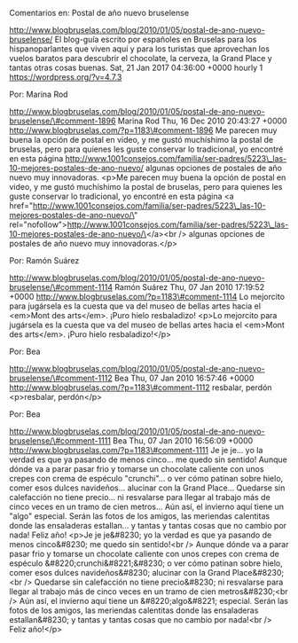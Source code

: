 Comentarios en: Postal de año nuevo bruselense

http://www.blogbruselas.com/blog/2010/01/05/postal-de-ano-nuevo-bruselense/
El blog-guía escrito por españoles en Bruselas para los hispanoparlantes
que viven aquí y para los turistas que aprovechan los vuelos baratos
para descubrir el chocolate, la cerveza, la Grand Place y tantas otras
cosas buenas. Sat, 21 Jan 2017 04:36:00 +0000 hourly 1
https://wordpress.org/?v=4.7.3

Por: Marina Rod

http://www.blogbruselas.com/blog/2010/01/05/postal-de-ano-nuevo-bruselense/\#comment-1896
Marina Rod Thu, 16 Dec 2010 20:43:27 +0000
http://www.blogbruselas.com/?p=1183\#comment-1896 Me parecen muy buena
la opción de postal en video, y me gustó muchíshimo la postal de
bruselas, pero para quienes les guste conservar lo tradicional, yo
encontré en esta página
http://www.1001consejos.com/familia/ser-padres/5223\_las-10-mejores-postales-de-ano-nuevo/
algunas opciones de postales de año nuevo muy innovadoras. \<p\>Me
parecen muy buena la opción de postal en video, y me gustó muchíshimo la
postal de bruselas, pero para quienes les guste conservar lo
tradicional, yo encontré en esta página \<a
href=\"http://www.1001consejos.com/familia/ser-padres/5223\_las-10-mejores-postales-de-ano-nuevo/\"
rel=\"nofollow\"\>http://www.1001consejos.com/familia/ser-padres/5223\_las-10-mejores-postales-de-ano-nuevo/\</a\>\<br
/\> algunas opciones de postales de año nuevo muy innovadoras.\</p\>

Por: Ramón Suárez

http://www.blogbruselas.com/blog/2010/01/05/postal-de-ano-nuevo-bruselense/\#comment-1114
Ramón Suárez Thu, 07 Jan 2010 17:19:52 +0000
http://www.blogbruselas.com/?p=1183\#comment-1114 Lo mejorcito para
jugársela es la cuesta que va del museo de bellas artes hacia el
&lt;em&gt;Mont des arts&lt;/em&gt;. ¡Puro hielo resbaladizo! \<p\>Lo
mejorcito para jugársela es la cuesta que va del museo de bellas artes
hacia el \<em\>Mont des arts\</em\>. ¡Puro hielo resbaladizo!\</p\>

Por: Bea

http://www.blogbruselas.com/blog/2010/01/05/postal-de-ano-nuevo-bruselense/\#comment-1112
Bea Thu, 07 Jan 2010 16:57:46 +0000
http://www.blogbruselas.com/?p=1183\#comment-1112 resbalar, perdón
\<p\>resbalar, perdón\</p\>

Por: Bea

http://www.blogbruselas.com/blog/2010/01/05/postal-de-ano-nuevo-bruselense/\#comment-1111
Bea Thu, 07 Jan 2010 16:56:09 +0000
http://www.blogbruselas.com/?p=1183\#comment-1111 Je je je\... yo la
verdad es que ya pasando de menos cinco\... me quedo sin sentido! Aunque
dónde va a parar pasar frio y tomarse un chocolate caliente con unos
crepes con crema de espéculo &quot;crunchi&quot;\... o ver cómo patinan
sobre hielo, comer esos dulces navideños\... alucinar con la Grand
Place\... Quedarse sin calefacción no tiene precio\... ni resvalarse
para llegar al trabajo más de cinco veces en un tramo de cien metros\...
Aún así, el invierno aquí tiene un &quot;algo&quot; especial. Serán las
fotos de los amigos, las meriendas calentitas donde las ensaladeras
estallan\... y tantas y tantas cosas que no cambio por nada! Feliz año!
\<p\>Je je je&\#8230; yo la verdad es que ya pasando de menos
cinco&\#8230; me quedo sin sentido!\<br /\> Aunque dónde va a parar
pasar frio y tomarse un chocolate caliente con unos crepes con crema de
espéculo &\#8220;crunchi&\#8221;&\#8230; o ver cómo patinan sobre hielo,
comer esos dulces navideños&\#8230; alucinar con la Grand
Place&\#8230;\<br /\> Quedarse sin calefacción no tiene precio&\#8230;
ni resvalarse para llegar al trabajo más de cinco veces en un tramo de
cien metros&\#8230;\<br /\> Aún así, el invierno aquí tiene un
&\#8220;algo&\#8221; especial. Serán las fotos de los amigos, las
meriendas calentitas donde las ensaladeras estallan&\#8230; y tantas y
tantas cosas que no cambio por nada!\<br /\> Feliz año!\</p\>
